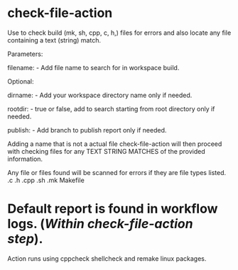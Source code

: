 # check-file-action
Use to check build (mk, sh, cpp, c, h,) files for errors and also locate any file containing a text (string) match.

Parameters:

filename: - Add file name to search for in workspace build. 

Optional:

dirname: - Add your workspace directory name only if needed.

rootdir: - true or false, add to search starting from root directory only if needed.

publish: - Add branch to publish report only if needed.

Adding a name that is not a actual file check-file-action will then proceed with checking files for any TEXT STRING MATCHES of the provided information.

Any file or files found will be scanned for errors if they are file types listed.
.c
.h
.cpp
.sh
.mk
Makefile

# Default report is found in workflow logs. (*Within check-file-action step*).

Action runs using cppcheck shellcheck and remake linux packages.
